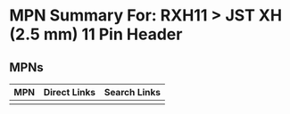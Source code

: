 



# MPN Summary For: RXH11 > JST XH (2.5 mm) 11 Pin Header

## MPNs
  

|MPN|Direct Links|Search Links|
| :--- | :--- | :--- |
||||
